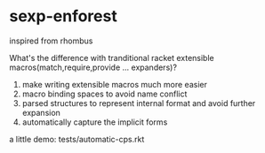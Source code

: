 # sexp-enforest
inspired from rhombus


What's the difference with tranditional racket extensible macros(match,require,provide ... expanders)?
1. make writing extensible macros much more easier
2. macro binding spaces to avoid name conflict
3. parsed structures to represent internal format and avoid further expansion
4. automatically capture the implicit forms

a little demo: tests/automatic-cps.rkt